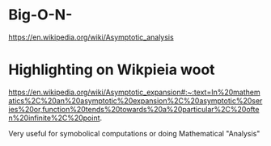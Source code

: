# Big-O-N-

https://en.wikipedia.org/wiki/Asymptotic_analysis

# Highlighting on Wikpieia woot

https://en.wikipedia.org/wiki/Asymptotic_expansion#:~:text=In%20mathematics%2C%20an%20asymptotic%20expansion%2C%20asymptotic%20series%20or,function%20tends%20towards%20a%20particular%2C%20often%20infinite%2C%20point.

Very useful for symobolical computations or doing Mathematical "Analysis"
